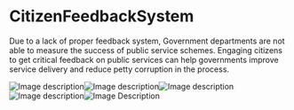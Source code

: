 # CitizenFeedbackSystem
Due to a lack of proper feedback system, Government departments are not able to measure the success of public service schemes. Engaging citizens to get critical feedback on public services can help governments improve service delivery and reduce petty corruption in the process. 


![Image description](https://lh3.googleusercontent.com/UFIWMNOExNekS_4kn9WG35piJsnPyyF3zKogzuAuVuxNfTpbzWfIdV9TTDr5_sJL6-ym2DqY_voa2h5lkSMlDf1V4RVhvo4yzjN4g29O98AIG8dEgcISJYdzlO06J3yWujNVSBu5ulTsta1I5ruEKUvadQpFHIg0mVgk6021L-Wv0956-PF3Zg1pV3VPkMMXj_oLd_OQZ609bquMONz2-2uNcYFEin2_nXQEy-M5As02ETPta9bh2DBfIai8UJnV-vnHIn4toqWWli7afm3C86XP8UguBr8sOBYuSkB6eRe9Axdbd9H1VJy_sARQbNeLSbjRdIQfWngzj1ubBlFNh1aj2Jg1zNCCGDuQf2Bv_4GVOMai2POJkESPt9jevj_RZCe9pKD873OXCQ__NQrrE0Onzdt_DQiWoN7HUN3G2o9Q4wJbOwmsBG5juhkDThyt5pnORktB8bGUQwb5OCibvgy936CoPjjiKQWbGPvq6Bbov1vW3lSQLEHvieDGsHvciQJ3bVGRhEoSGY9sh0_5v_3D9DiXeud3hIFa-S9pPJas38uHnNwEZ-DtswYUrDCtx1XJ_OGtHOu7j67UO1EFx0Htd9keyKA2NEq6W0KvxH0ZBiCCchnl_jtmrJfvZPrBZ4wPR2VJses5dybQ5vttLpHYdzTpCeXOFRyWKzZdteoMvi7OCy3Cr5j2r-IlXd0=w311-h663-no?authuser=0)![Image description](https://lh3.googleusercontent.com/A7yPicL8kCcA3ldy4dM6CkGYlFGllrBXe69AhRDKzDtD3Z1Jg_EfIKpA33deCNM5NCOuXZg5f4gT0vAPPgi8dZmV_SUD9ESQZN1w0TKP3kE3nzfYaVQlrNpbMFl_mc8des7BFgzTeN9YKlbtmv1eL9zbQbReNhmSnyFh2pyKHjFFqTLIMoxVWmO2nf90FZXTBI93DOTOB86JXOkmQ1FaLv67EyqtB98xvhD39sMPWvZB32ERz03KGauL60RZLozYfPzFDEfEnwzZOaMu2qV3aJ8HIPnpB6mX6LSOTxdRWwLDivVUS__Sm_FS2CUriv7JBO9S6la7h6KOkd8v3d9yv4zaF1CNXjJ1MmbtXcS2_9AvxW1LPsLrox2xY5Zu0yKEhLf_S70H4MpXHTFOeFT9q3--5-43GIPMiX5sLHzGaWCHbfUAJIchqWiPsh9YTQl3_5wVf1tKB46WVRNlPxkiK9WULVCijWgY8AHkCbCDEfNOCh4FE-8OWwGu1wUZ1123EdhA4LiCvctQ-shcnN1P-56gmXBmrNPoip4ZmJkmOHJB2qG3ArSyfu1I4aa_HnJZ2NZCUky7m-z3fju31bHzjEsKLaZ8GLIhlMyOV1Sx1EwHMRSEQA74a2MacmD5jbXFVucxvPh31bITrfDMEODuJNM1swnp6fbEnKgDePd0WB0_KN01ycTGIr99Hp-NWA=w313-h663-no?authuser=0)![Image description](https://lh3.googleusercontent.com/bFeZQJkOni8mWgME82S7Bw6CO0Q9FEoL6hD1LhFDgjeMTFF14tXMXT97ecSr-XtggvzbG-9iH-QDhGbSi0-9-JPMW92HQ1dZEfTZKKhd9lLs4P0A1JFG0xuMASAu3Yu7ZezQNrhdlp63er_pWclGQ2XtiO7xpphuQ5hmgZDeAK-N5ZKGmk46NyQoKk-iuCKckIhplaGGghCLtzBNj7xK45UqxfxMI9TrTREx4GvoSteGvMv0fieotguS2X09K445jLkkWjtcxNizPHj_BPcsOZSy4B41Cijs49VninB5vZ-23MvPFAXrufpiLCsfS6G4_8fIDGOYFKqtsYwTjI2O_R1-LwpYoHS40MO72V5XWEHO0TJpmrXs5DtbJSKMaM88-XwAKeMBZXmOIh_J3ZExwRzhFtEhaXlTRaCqTYvuChAltGiDp7kcSsS1mtQrsk5Kdse6pYIow3fAAqjEIXY9pT9TEjuIo_doJemfD377baCBlaAaQRzoIdsJAsErhv3VdDOuopf6-y_4G7wpusiwhv81n4Lzu3UzJI07O_4IM9Z89Tf9ppdgByWn2PcHLVO5NtkZ8CWNe3df2XTMFoBkTzgSLOWanIaq9YmaF1ypYh4dXlbqMNxgb3rmACddVd3-0zV5cSgXafvc4sZVdcq8hb22FlUOhSacfmdUeYCRIPEiHxK01CroPO5xTDJs4cg=w313-h663-no?authuser=0)![Image description](https://lh3.googleusercontent.com/_7fitBx-bwlTaNswgMcizBWLzDrrvCw9OGYEHyrl8IiwnP7TbAX4TjLR8BgCPopHnoTqdc1BI-H12GhjLT9dxP5GKhta30cRGNSYXlNfz-qVWuYr_zX8chPLQsRCDERsog8QSYbNQ09m4V3l8P6X3NHywnf56FaLkOs32_V80he420NDxoSkYI-BRimqHeHp5LkUr-VyoiPDBpi2QKq_Jn0HYM-QBvnR6KwoAJu5cvArVxHdqoFoTZNLCcVQwRDV3KmUtUIN5s9su7iCAJefElEMgJL3ZvcF0t6g2F15M-yNqaThFezh4rQh47nBRqdddME1nGDKewva87iEMv7YoUOzfZxsTlb29lQnHjnW7_uITUUwt7zkiPuW1oa4XEoL_TQMoyrbxiLd1D3x0fO2x9LKNHPmad6piMe-LJsdvs9aAJgT99PttgL7GqeHGdjneBFk6JjPf0wAqZwMewnD5pDAKSHKk-fpIHl6gNC1zTtKvbuLlF-OBydp7kggHVuvU9yWgjaq8108n5Tot9DeMH4rfpnegsTMh3Ra_iG9GQU-umJRWkKgUP2hTL5CT8YCE8GGEjhreEgaGN10sgA4BPuT_o6sveFqD00jB9yRA_y_6ODaJetffi152l9f7CwTP1pWJL8jKjtHs55FuHOninnS210wTXB8VfZGCoHmgp3_yd4aF0oyOOs_EIZDg2M=w288-h663-no?authuser=0)![Image Description](https://lh3.googleusercontent.com/HPMvL6WEMiCgYSw6KQVaRFZITSsXlobiqUBnAQUbW07cDYoXRZGXCFxjw0Z6SiaNtpF7gxKpU6S0gXcnmE0YOkhUKSsa714BbobFeTYdOs_RLbweE6QYafBV4ige_FPGdoM_yf7n71hRHZ5UlOlBiY7O8c4R7kK4cj0oBfA3rEm1y2r_MCmRm_6fyQyV7xFw4UAnPWqAaZgs-kuFXTNnN2J5vUkaTBlubRGJuntLno2WtEB5PS4yeA8yuK0je9xQ2UFTBmeqV8KJrTFbmoWHKbi2UBG3blJarH3ANof7BtUg87eRngVBf5QnIkE8d7-vDjNm3T8hAbcWADsPHiE8qsCQ_wAcBkGYLiNtyr6wNziahgN3-zl6BaH4oKhrDD58PkYuO7IQBkfE_szMUCqh2iBfjudPPMq1hBxALZYdB1NkIja95Os1CDPGw7l0yqPx47RleWgQhR9S6Rgk5z9MXR7CFV2LqtUfL0UcfQxja4rY7gEAmlS-qMQmFPkbqON1YN2YGEPQGF-odhdIHg3g81RFxZvkx4AzcWGhzJAB9A2CHrxHzxt8ukrN3sfZCFWfxXXFhzaTK56RBgd_5AI3fkLrulUj-QpIOkoU_Rttdbuz6-E0MhWgRJudj7qtv1F54q_nnA-NOlhLds8IZTZQD5_4sr3E--XBU9v7AQyOEtzpLDfNdJ9MFXriqd4DahI=w312-h663-no?authuser=0)
